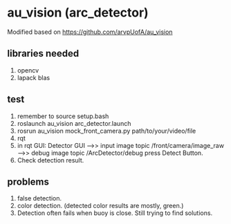 # au_vision (arc_detector)
Modified based on https://github.com/arvpUofA/au_vision
## libraries needed
1. opencv
2. lapack blas

## test
1. remember to source setup.bash
2. roslaunch au_vision arc_detector.launch
3. rosrun au_vision mock_front_camera.py path/to/your/video/file
4. rqt
5. in rqt GUI:
    Detector GUI 
    -->> input image topic /front/camera/image_raw
    -->> debug image topic /ArcDetector/debug
    press Detect Button.
6. Check detection result.    
  
## problems
1. false detection.
2. color detection. (detected color results are mostly, green.)
3. Detection often fails when buoy is close. Still trying to find solutions.
